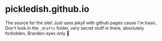 # pickledish.github.io

The source for the site! Just uses jekyll with github pages cause I'm basic. Don't look in the `_drafts` folder, very secret stuff in there, absolutely forbidden, Brandon eyes only 👀
